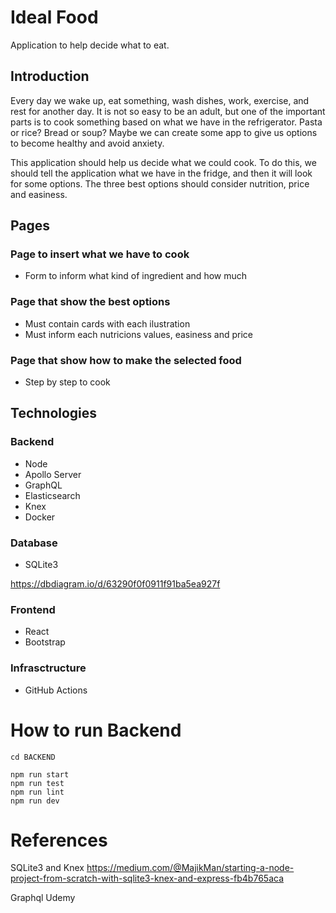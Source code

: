 # Ideal Food

Application to help decide what to eat.

## Introduction

Every day we wake up, eat something, wash dishes, work, exercise, and rest for another day. It is not so easy to be an adult, but one of the important parts is to cook something based on what we have in the refrigerator. Pasta or rice? Bread or soup? Maybe we can create some app to give us options to become healthy and avoid anxiety.

This application should help us decide what we could cook. To do this, we should tell the application what we have in the fridge, and then it will look for some options. The three best options should consider nutrition, price and easiness.

## Pages

### Page to insert what we have to cook

- Form to inform what kind of ingredient and how much

### Page that show the best options

- Must contain cards with each ilustration
- Must inform each nutricions values, easiness and price

### Page that show how to make the selected food

- Step by step to cook

## Technologies

### Backend

- Node
- Apollo Server
- GraphQL
- Elasticsearch
- Knex
- Docker

### Database

- SQLite3

https://dbdiagram.io/d/63290f0f0911f91ba5ea927f

### Frontend

- React
- Bootstrap

### Infrasctructure

- GitHub Actions

# How to run Backend

```
cd BACKEND

npm run start
npm run test
npm run lint
npm run dev
```

# References
SQLite3 and Knex
https://medium.com/@MajikMan/starting-a-node-project-from-scratch-with-sqlite3-knex-and-express-fb4b765aca

Graphql
Udemy